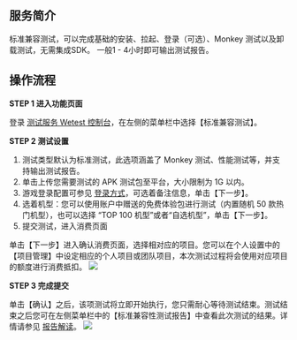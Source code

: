 ## 服务简介
标准兼容测试，可以完成基础的安装、拉起、登录（可选）、Monkey 测试以及卸载测试，无需集成SDK。
一般1 - 4小时即可输出测试报告。

## 操作流程

**STEP 1 进入功能页面**

登录 [测试服务 Wetest 控制台](https://console.cloud.tencent.com/wetest)，在左侧的菜单栏中选择【标准兼容测试】。

**STEP 2 测试设置**

1. 测试类型默认为标准测试，此选项涵盖了 Monkey 测试、性能测试等，并支持输出测试报告。
2. 单击上传您需要测试的 APK 测试包至平台，大小限制为 1G 以内。
3. 游戏登录配置可参见 [登录方式](https://cloud.tencent.com/document/product/369/4868)，可选着备注信息，单击【下一步】。
4. 选着机型：您可以使用账户中赠送的免费体验包进行测试（内置随机 50 款热门机型），也可以选择 “TOP 100 机型”或者“自选机型”，单击【下一步】。
5. 提交测试，进入消费页面

单击【下一步】进入确认消费页面，选择相对应的项目。您可以在个人设置中的【项目管理】中设定相应的个人项目或团队项目，本次测试过程将会使用对应项目的额度进行消费抵扣。
![](https://help-assets.codehub.cn/enterprise/20200421153105.png)

**STEP 3 完成提交**

单击【确认】之后，该项测试将立即开始执行，您只需耐心等待测试结束。测试结束之后您可在左侧菜单栏中的【标准兼容性测试报告】中查看此次测试的结果。详情请参见 [报告解读](https://cloud.tencent.com/document/product/369/3729)。
![](https://help-assets.codehub.cn/enterprise/20200421153345.png)
